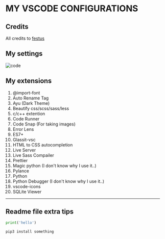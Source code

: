 # MY VSCODE CONFIGURATIONS


## Credits

All credits to [festus](https:festussabu.com)



## My settings

![code](https://github.com/festussabu/my-vscode-configurations/assets/147224415/b1cb218e-c629-4565-af7c-a2e12de85887)



## My extensions

1. @import-font
2. Auto Rename Tag
3. Ayu (Dark Theme)
4. Beautify css/scss/sass/less
5. c/c++ extention
6. Code Runner
7. Code Snap (For taking images)
8. Error Lens
9. ES7+
10. Glassit-vsc
11. HTML to CSS autocompletion
12. Live Server
13. Live Sass Compailer
14. Prettier
15. Magic python (I don't know why I use it..)
16. Pylance
17. Python
18. Python Debugger (I don't know why I use it..)
19. vscode-icons
20. SQLite Viewer
------------------------------------------------



## Readme file extra tips
```python
print('hello')
```
```bash
pip3 install something
```
